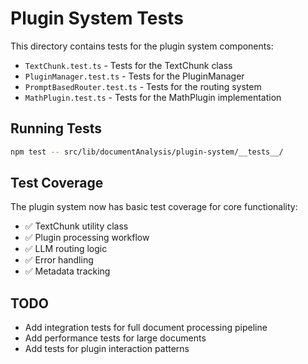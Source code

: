 # Plugin System Tests

This directory contains tests for the plugin system components:

- `TextChunk.test.ts` - Tests for the TextChunk class
- `PluginManager.test.ts` - Tests for the PluginManager
- `PromptBasedRouter.test.ts` - Tests for the routing system
- `MathPlugin.test.ts` - Tests for the MathPlugin implementation

## Running Tests

```bash
npm test -- src/lib/documentAnalysis/plugin-system/__tests__/
```

## Test Coverage

The plugin system now has basic test coverage for core functionality:
- ✅ TextChunk utility class
- ✅ Plugin processing workflow
- ✅ LLM routing logic
- ✅ Error handling
- ✅ Metadata tracking

## TODO

- Add integration tests for full document processing pipeline
- Add performance tests for large documents
- Add tests for plugin interaction patterns